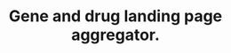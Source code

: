 ---
layout: ../../layouts/Publication.astro
title: Gene and drug landing page aggregator.
journal: Bioinformatics advances
authors: Clarke DJB, Kuleshov MV, Xie Z, Evangelista JE, Meyers MR, Kropiwnicki E, Jenkins SL, Ma'ayan A
year: 2022
page: vbac013
volume: 2
issue: 1
pmid: 35368424.0
pmcid: PMC8969666
doi: 10.1093/bioadv/vbac013
landmark: False
tool_id: 3569c3de-97e3-5822-a895-d6c7d28da983
dccs: ['LINCS;IDG']
partnerships: Gene Centric Prototype Dashboard
carousel: False
featured: False
keywords: []
---